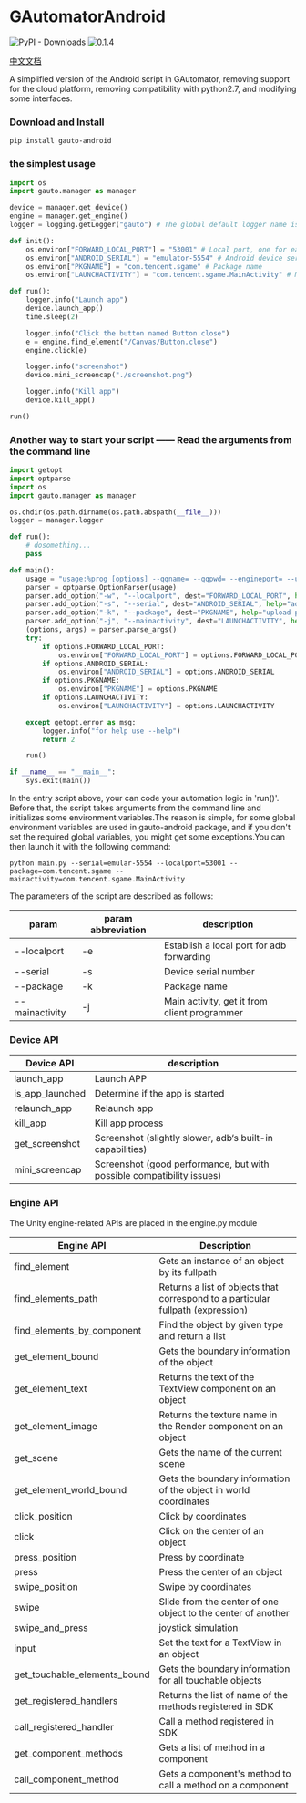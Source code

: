 # GAutomatorAndroid
![PyPI - Downloads](https://img.shields.io/badge/qintianchen-gauto--android-orange)
[![0.1.4](https://img.shields.io/badge/version-v0.1.4-blue)](https://pypi.org/manage/project/gauto-android/releases/) 

[中文文档](./README_cn.md)

A simplified version of the Android script in GAutomator, removing support for the cloud platform, removing compatibility with python2.7, and modifying some interfaces.

### Download and Install

```shell script
pip install gauto-android
```

### the simplest usage

```python
import os
import gauto.manager as manager

device = manager.get_device()
engine = manager.get_engine()
logger = logging.getLogger("gauto") # The global default logger name is "gauto"

def init():
    os.environ["FORWARD_LOCAL_PORT"] = "53001" # Local port, one for each android device
    os.environ["ANDROID_SERIAL"] = "emulator-5554" # Android device serial number
    os.environ["PKGNAME"] = "com.tencent.sgame" # Package name
    os.environ["LAUNCHACTIVITY"] = "com.tencent.sgame.MainActivity" # Main Activity

def run():
    logger.info("Launch app")
    device.launch_app()
    time.sleep(2)

    logger.info("Click the button named Button.close")
    e = engine.find_element("/Canvas/Button.close")
    engine.click(e)

    logger.info("screenshot")
    device.mini_screencap("./screenshot.png")

    logger.info("Kill app")
    device.kill_app()

run()
```

### Another way to start your script —— Read the arguments from the command line

```python
import getopt
import optparse
import os
import gauto.manager as manager

os.chdir(os.path.dirname(os.path.abspath(__file__)))
logger = manager.logger

def run():
    # dosomething...
    pass

def main():
    usage = "usage:%prog [options] --qqname= --qqpwd= --engineport= --uiport= --serial="
    parser = optparse.OptionParser(usage)
    parser.add_option("-w", "--localport", dest="FORWARD_LOCAL_PORT", help="forward local port")
    parser.add_option("-s", "--serial", dest="ANDROID_SERIAL", help="adb devices android mobile serial")
    parser.add_option("-k", "--package", dest="PKGNAME", help="upload password")
    parser.add_option("-j", "--mainactivity", dest="LAUNCHACTIVITY", help="upload password")
    (options, args) = parser.parse_args()
    try:
        if options.FORWARD_LOCAL_PORT:
            os.environ["FORWARD_LOCAL_PORT"] = options.FORWARD_LOCAL_PORT
        if options.ANDROID_SERIAL:
            os.environ["ANDROID_SERIAL"] = options.ANDROID_SERIAL
        if options.PKGNAME:
            os.environ["PKGNAME"] = options.PKGNAME
        if options.LAUNCHACTIVITY:
            os.environ["LAUNCHACTIVITY"] = options.LAUNCHACTIVITY

    except getopt.error as msg:
        logger.info("for help use --help")
        return 2

    run()

if __name__ == "__main__":
    sys.exit(main())
```

In the entry script above, your can code your automation logic in 'run()'. Before that, the script takes arguments from the command line and initializes some environment variables.The reason is simple, for some global environment variables are used in gauto-android package, and if you don't set the required global variables, you might get some exceptions.You can then launch it with the following command:

```shell script
python main.py --serial=emular-5554 --localport=53001 --package=com.tencent.sgame --mainactivity=com.tencent.sgame.MainActivity
```
The parameters of the script are described as follows:

|param|param abbreviation|description|
|------|------|------|
|--localport|-e|Establish a local port for adb forwarding|
|--serial|-s|Device serial number|
|--package|-k|Package name|
|--mainactivity|-j|Main activity, get it from client programmer|

### Device API

|Device API|description|
|---|---|
|launch_app|Launch APP|
|is_app_launched|Determine if the app is started|
|relaunch_app|Relaunch app|
|kill_app|Kill app process|
|get_screenshot|Screenshot (slightly slower, adb‘s built-in capabilities)|
|mini_screencap|Screenshot (good performance, but with possible compatibility issues)|

### Engine API
The Unity engine-related APIs are placed in the engine.py module

| Engine API | Description |
| ------| ------ |
| find_element | Gets an instance of an object by its fullpath |
| find_elements_path|Returns a list of objects that correspond to a particular fullpath (expression)|
|find_elements_by_component|Find the object by given type and return a list|
|get_element_bound|Gets the boundary information of the object|
|get_element_text|Returns the text of the TextView component on an object|
|get_element_image|Returns the texture name in the Render component on an object|
|get_scene|Gets the name of the current scene|
|get_element_world_bound|Gets the boundary information of the object in world coordinates|
|click_position|Click by coordinates|
|click|Click on the center of an object|
|press_position|Press by coordinate|
|press|Press the center of an object|
|swipe_position|Swipe by coordinates|
|swipe|Slide from the center of one object to the center of another|
|swipe_and_press|joystick simulation|
|input|Set the text for a TextView in an object|
|get_touchable_elements_bound|Gets the boundary information for all touchable objects|
|get_registered_handlers|Returns the list of name of the methods registered in SDK|
|call_registered_handler|Call a method registered in SDK|
|get_component_methods|Gets a list of method in a component|
|call_component_method|Gets a component's method to call a method on a component|

